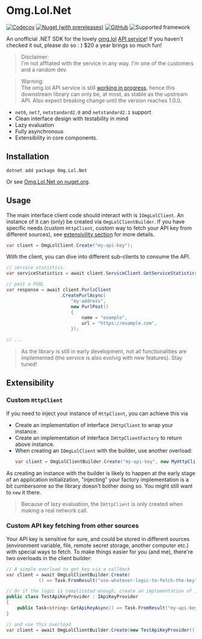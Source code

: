 # Omg.Lol.Net

[![Codecov](https://img.shields.io/codecov/c/github/wayneyaoo/omg.lol.net)](https://codecov.io/github/wayneyaoo/Omg.Lol.Net)
[![Nuget (with prereleases)](https://img.shields.io/nuget/vpre/omg.lol.net?color=red)](https://www.nuget.org/packages/Omg.Lol.Net/)
[![GitHub](https://img.shields.io/github/license/wayneyaoo/omg.lol.net)](./LICENSE)
![Supported framework](https://img.shields.io/badge/supported%20framework-netstandar2.0%20%7C%20netstandar%20%7C%20net6%20%7C%20net7-red)

An unofficial .NET SDK for the lovely [omg.lol](https://omg.lol) [API service](https://api.omg.lol/)! If you haven't checked it out, please do so : ) $20 a year brings so much fun!

> Disclaimer: \
> I'm not affliated with the service in any way. I'm one of the customers and a random dev.

> Warning: \
> The omg.lol API service is still [working in progress](https://api.omg.lol), hence this downstream library can only be, at most, as stable as the upstream API. Also expect breaking change until the version reaches 1.0.0.


- `net6`, `net7`, `netstandard2.0` and `netstandard2.1` support
- Clean interface design with testability in mind
- Lazy evaluation
- Fully asynchronous
- Extensibility in core components.

## Installation

```shell
dotnet add package Omg.Lol.Net
```

Or see [Omg.Lol.Net on nuget.org](https://www.nuget.org/packages/Omg.Lol.Net/).

## Usage

The main interface client code should interact with is `IOmgLolClient`. An instance of it can (only) be created via `OmgLolClientBuilder`. If you have specific needs (custom `HttpClient`, custom way to fetch your API key from different sources), see [extensivility section](#Extensibility) for more details.

```csharp
var client = OmgLolClient.Create("my-api-key");
```

With the client, you can dive into different sub-clients to consume the API.
```csharp
// service statistics.
var serviceStatistics = await client.ServiceClient.GetServiceStatistics();

// post a PURL
var response = await client.PurlsClient
                    .CreatePurlAsync(
                        "my-address",
                        new PurlPost()
                        {
                            name = "example",
                            url = "https://example.com",
                        });

// ...
```

> As the library is still in early development, not all functionalities are implemented (the service is also evolvig with new features). Stay tuned!

## Extensibility

### Custom `HttpClient`

If you need to inject your instance of `HttpClient`, you can achieve this via

- Create an implementation of interface `IHttpClient` to wrap your instance.
- Create an implementation of interface `IHttpClientFactory` to return above instance.
- When creating an `IOmgLolClient` with the builder, use another overload:
    ```csharp
    var client = OmgLolClientBuilder.Create("my-api-key", new MyHttpClientFactory());
    ```

As creating an instance with the builder is likely to happen at the early stage of an application initialization, "injecting" your factory implementation is a bit cumbersome so the library doesn't bother doing so. You might still want to `new` it there.

> Because of lazy evaluation, the `IHttpClient` is only created when making a real network call.

### Custom API key fetching from other sources

Your API key is sensitive for sure, and could be stored in different sources (environment variable, file, remote secret storage, another computer etc.) with special ways to fetch. To make things easier for you (and me), there're two overloads in the client builder:

```csharp
// A simple overload to get key via a callback
var client = await OmgLolClientBuilder.Create(
            () => Task.FromResult("use-whatever-logic-to-fetch-the-key"));

// Or if the logic is complicated enough, create an implementation of interface IApiKeyProvider
public class TestApiKeyProvider : IApiKeyProvider
{
    public Task<string> GetApiKeyAsync() => Task.FromResult("my-api-key");
}

// and use this overload
var client = await OmgLolClientBuilder.Create(new TestApiKeyProvider());
```
